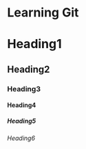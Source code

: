 # Learning Git

# Heading1

## Heading2

### Heading3

#### Heading4

##### Heading5

###### Heading6
